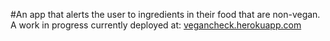 #An app that alerts the user to ingredients in their food that are non-vegan. A work in progress currently deployed at:
[vegancheck.herokuapp.com](https://vegancheck.herokuapp.com)
